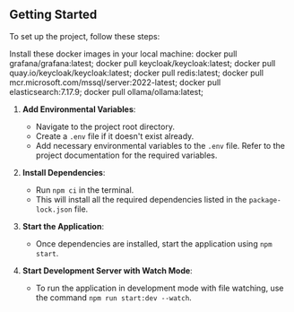 ## Getting Started

To set up the project, follow these steps:

Install these docker images in your local machine:
docker pull grafana/grafana:latest; 
docker pull keycloak/keycloak:latest; 
docker pull quay.io/keycloak/keycloak:latest; 
docker pull redis:latest; 
docker pull mcr.microsoft.com/mssql/server:2022-latest; 
docker pull elasticsearch:7.17.9; 
docker pull ollama/ollama:latest;

1. **Add Environmental Variables**: 
   - Navigate to the project root directory.
   - Create a `.env` file if it doesn't exist already.
   - Add necessary environmental variables to the `.env` file. Refer to the project documentation for the required variables.

2. **Install Dependencies**:
   - Run `npm ci` in the terminal.
   - This will install all the required dependencies listed in the `package-lock.json` file.

3. **Start the Application**:
   - Once dependencies are installed, start the application using `npm start`.

4. **Start Development Server with Watch Mode**:
   - To run the application in development mode with file watching, use the command `npm run start:dev --watch`.
